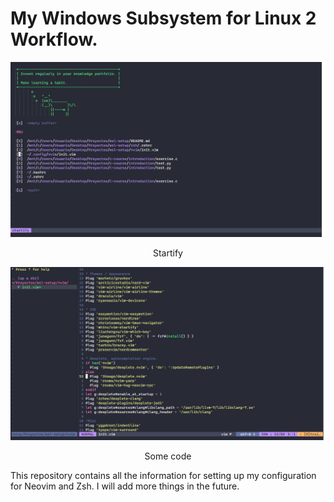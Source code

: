 # My Windows Subsystem for Linux 2 Workflow.
![Start page](./img/start-page.png "Startify")

<p align="center"> Startify </p>

![Coding](./img/coding.png "Some code")

<p align="center"> Some code </p>

This repository contains all the information for setting up my configuration for Neovim and Zsh. I will add more things in the future.

